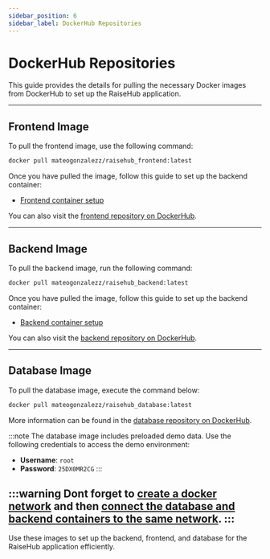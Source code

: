 ```yaml
---
sidebar_position: 6
sidebar_label: DockerHub Repositories
---
```


# DockerHub Repositories

This guide provides the details for pulling the necessary Docker images from DockerHub to set up the RaiseHub application.

---

## Frontend Image

To pull the frontend image, use the following command:

```bash
docker pull mateogonzalezz/raisehub_frontend:latest
```

Once you have pulled the image, follow this guide to set up the backend container:
 - [Frontend container setup](be_container.md#creating-and-running-the-docker-container)

You can also visit the [frontend repository on DockerHub](https://hub.docker.com/r/mateogonzalezz/raisehub_frontend).

---

## Backend Image

To pull the backend image, run the following command:

```bash
docker pull mateogonzalezz/raisehub_backend:latest
```

Once you have pulled the image, follow this guide to set up the backend container:
 - [Backend container setup](be_container.md#creating-and-running-the-docker-container)

You can also visit the [backend repository on DockerHub](https://hub.docker.com/r/mateogonzalezz/raisehub_backend).

---

## Database Image

To pull the database image, execute the command below:

```bash
docker pull mateogonzalezz/raisehub_database:latest
```

More information can be found in the [database repository on DockerHub](https://hub.docker.com/r/mateogonzalezz/raisehub_database).

:::note
The database image includes preloaded demo data. Use the following credentials to access the demo environment:
- **Username**: `root`  
- **Password**: `25DX0MR2CG`
:::

:::warning
Dont forget to [create a docker network](brigde_config.md) and then [connect the database and backend containers to the same network](connect_to_network.md).
:::
---

Use these images to set up the backend, frontend, and database for the RaiseHub application efficiently.